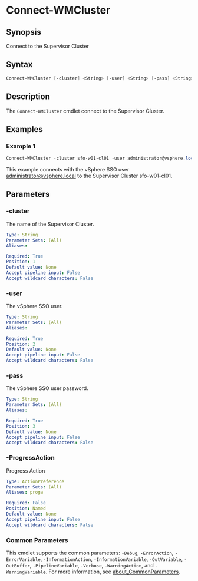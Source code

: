 # Connect-WMCluster

## Synopsis

Connect to the Supervisor Cluster

## Syntax

```powershell
Connect-WMCluster [-cluster] <String> [-user] <String> [-pass] <String> [-ProgressAction <ActionPreference>] [<CommonParameters>]
```

## Description

The `Connect-WMCluster` cmdlet connect to the Supervisor Cluster.

## Examples

### Example 1

```powershell
Connect-WMCluster -cluster sfo-w01-cl01 -user administrator@vsphere.local -pass VMw@re1!
```

This example connects with the vSphere SSO user <administrator@vsphere.local> to the Supervisor Cluster sfo-w01-cl01.

## Parameters

### -cluster

The name of the Supervisor Cluster.

```yaml
Type: String
Parameter Sets: (All)
Aliases:

Required: True
Position: 1
Default value: None
Accept pipeline input: False
Accept wildcard characters: False
```

### -user

The vSphere SSO user.

```yaml
Type: String
Parameter Sets: (All)
Aliases:

Required: True
Position: 2
Default value: None
Accept pipeline input: False
Accept wildcard characters: False
```

### -pass

The vSphere SSO user password.

```yaml
Type: String
Parameter Sets: (All)
Aliases:

Required: True
Position: 3
Default value: None
Accept pipeline input: False
Accept wildcard characters: False
```

### -ProgressAction

Progress Action

```yaml
Type: ActionPreference
Parameter Sets: (All)
Aliases: proga

Required: False
Position: Named
Default value: None
Accept pipeline input: False
Accept wildcard characters: False
```

### Common Parameters

This cmdlet supports the common parameters: `-Debug`, `-ErrorAction`, `-ErrorVariable`, `-InformationAction`, `-InformationVariable`, `-OutVariable`, `-OutBuffer`, `-PipelineVariable`, `-Verbose`, `-WarningAction`, and `-WarningVariable`. For more information, see [about_CommonParameters](http://go.microsoft.com/fwlink/?LinkID=113216).
